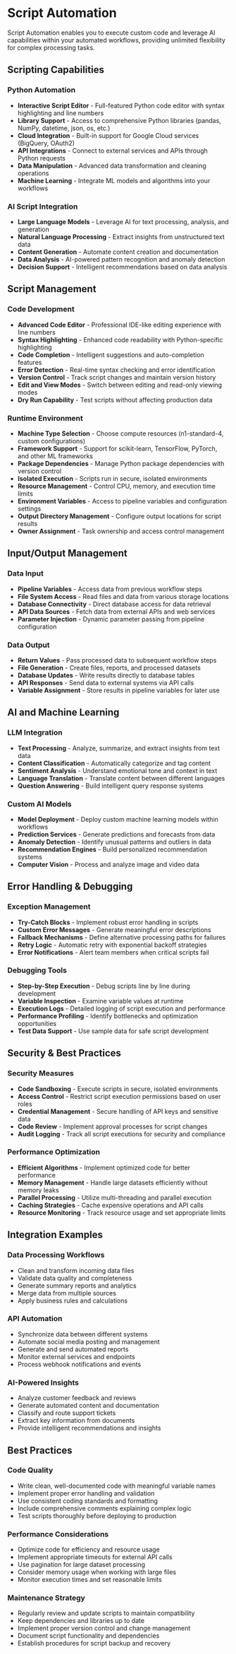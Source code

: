 # Script Automation

Script Automation enables you to execute custom code and leverage AI capabilities within your automated workflows, providing unlimited flexibility for complex processing tasks.

## Scripting Capabilities

### Python Automation
- **Interactive Script Editor** - Full-featured Python code editor with syntax highlighting and line numbers
- **Library Support** - Access to comprehensive Python libraries (pandas, NumPy, datetime, json, os, etc.)
- **Cloud Integration** - Built-in support for Google Cloud services (BigQuery, OAuth2)
- **API Integrations** - Connect to external services and APIs through Python requests
- **Data Manipulation** - Advanced data transformation and cleaning operations
- **Machine Learning** - Integrate ML models and algorithms into your workflows

### AI Script Integration
- **Large Language Models** - Leverage AI for text processing, analysis, and generation
- **Natural Language Processing** - Extract insights from unstructured text data
- **Content Generation** - Automate content creation and documentation
- **Data Analysis** - AI-powered pattern recognition and anomaly detection
- **Decision Support** - Intelligent recommendations based on data analysis

## Script Management

### Code Development
- **Advanced Code Editor** - Professional IDE-like editing experience with line numbers
- **Syntax Highlighting** - Enhanced code readability with Python-specific highlighting
- **Code Completion** - Intelligent suggestions and auto-completion features
- **Error Detection** - Real-time syntax checking and error identification
- **Version Control** - Track script changes and maintain version history
- **Edit and View Modes** - Switch between editing and read-only viewing modes
- **Dry Run Capability** - Test scripts without affecting production data

### Runtime Environment
- **Machine Type Selection** - Choose compute resources (n1-standard-4, custom configurations)
- **Framework Support** - Support for scikit-learn, TensorFlow, PyTorch, and other ML frameworks
- **Package Dependencies** - Manage Python package dependencies with version control
- **Isolated Execution** - Scripts run in secure, isolated environments
- **Resource Management** - Control CPU, memory, and execution time limits
- **Environment Variables** - Access to pipeline variables and configuration settings
- **Output Directory Management** - Configure output locations for script results
- **Owner Assignment** - Task ownership and access control management

## Input/Output Management

### Data Input
- **Pipeline Variables** - Access data from previous workflow steps
- **File System Access** - Read files and data from various storage locations
- **Database Connectivity** - Direct database access for data retrieval
- **API Data Sources** - Fetch data from external APIs and web services
- **Parameter Injection** - Dynamic parameter passing from pipeline configuration

### Data Output
- **Return Values** - Pass processed data to subsequent workflow steps
- **File Generation** - Create files, reports, and processed datasets
- **Database Updates** - Write results directly to database tables
- **API Responses** - Send data to external systems via API calls
- **Variable Assignment** - Store results in pipeline variables for later use

## AI and Machine Learning

### LLM Integration
- **Text Processing** - Analyze, summarize, and extract insights from text data
- **Content Classification** - Automatically categorize and tag content
- **Sentiment Analysis** - Understand emotional tone and context in text
- **Language Translation** - Translate content between different languages
- **Question Answering** - Build intelligent query response systems

### Custom AI Models
- **Model Deployment** - Deploy custom machine learning models within workflows
- **Prediction Services** - Generate predictions and forecasts from data
- **Anomaly Detection** - Identify unusual patterns and outliers in data
- **Recommendation Engines** - Build personalized recommendation systems
- **Computer Vision** - Process and analyze image and video data

## Error Handling & Debugging

### Exception Management
- **Try-Catch Blocks** - Implement robust error handling in scripts
- **Custom Error Messages** - Generate meaningful error descriptions
- **Fallback Mechanisms** - Define alternative processing paths for failures
- **Retry Logic** - Automatic retry with exponential backoff strategies
- **Error Notifications** - Alert team members when critical scripts fail

### Debugging Tools
- **Step-by-Step Execution** - Debug scripts line by line during development
- **Variable Inspection** - Examine variable values at runtime
- **Execution Logs** - Detailed logging of script execution and performance
- **Performance Profiling** - Identify bottlenecks and optimization opportunities
- **Test Data Support** - Use sample data for safe script development

## Security & Best Practices

### Security Measures
- **Code Sandboxing** - Execute scripts in secure, isolated environments
- **Access Control** - Restrict script execution permissions based on user roles
- **Credential Management** - Secure handling of API keys and sensitive data
- **Code Review** - Implement approval processes for script changes
- **Audit Logging** - Track all script executions for security and compliance

### Performance Optimization
- **Efficient Algorithms** - Implement optimized code for better performance
- **Memory Management** - Handle large datasets efficiently without memory leaks
- **Parallel Processing** - Utilize multi-threading and parallel execution
- **Caching Strategies** - Cache expensive operations and API calls
- **Resource Monitoring** - Track resource usage and set appropriate limits

## Integration Examples

### Data Processing Workflows
- Clean and transform incoming data files
- Validate data quality and completeness
- Generate summary reports and analytics
- Merge data from multiple sources
- Apply business rules and calculations

### API Automation
- Synchronize data between different systems
- Automate social media posting and management
- Generate and send automated reports
- Monitor external services and endpoints
- Process webhook notifications and events

### AI-Powered Insights
- Analyze customer feedback and reviews
- Generate automated content and documentation
- Classify and route support tickets
- Extract key information from documents
- Provide intelligent recommendations and insights

## Best Practices

### Code Quality
- Write clean, well-documented code with meaningful variable names
- Implement proper error handling and validation
- Use consistent coding standards and formatting
- Include comprehensive comments explaining complex logic
- Test scripts thoroughly before deploying to production

### Performance Considerations
- Optimize code for efficiency and resource usage
- Implement appropriate timeouts for external API calls
- Use pagination for large dataset processing
- Consider memory usage when working with large files
- Monitor execution times and set reasonable limits

### Maintenance Strategy
- Regularly review and update scripts to maintain compatibility
- Keep dependencies and libraries up to date
- Implement proper version control and change management
- Document script functionality and dependencies
- Establish procedures for script backup and recovery